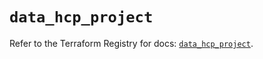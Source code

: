 # `data_hcp_project`

Refer to the Terraform Registry for docs: [`data_hcp_project`](https://registry.terraform.io/providers/hashicorp/hcp/0.90.0/docs/data-sources/project).
